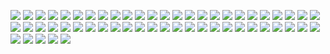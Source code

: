 ![](https://asset.cml.dev/92ce573b9b2121f43307b63dbea978e614b8b05c?cml=png)
![](https://asset.cml.dev/8704b86c6e2f4478df27ee032051d13a21e034b5?cml=png)
![](https://asset.cml.dev/9c4cb80674bc89f1a8dd2724ae9284e9645731a1?cml=png)
![](https://asset.cml.dev/f857509cad46e78eb56720b7f07eff5c2bea77bc?cml=png)
![](https://asset.cml.dev/32ed0ce1dcdd83fafb441270f1173ce65dac721c?cml=png)
![](https://asset.cml.dev/539c632c95f00f89bf9a6afec0a8d1129af82b0b?cml=png)
![](https://asset.cml.dev/631b28635648965efab87b187e38b1e81ddfe137?cml=png)
![](https://asset.cml.dev/34375166bdbb22c84892f90f2b1998ac8484926e?cml=png)
![](https://asset.cml.dev/b4e03eebf8a7c9bf13f629a0730067d85e50a7f6?cml=png)
![](https://asset.cml.dev/c8261d5e8dd0f386b954062c164b4b1ef275ac87?cml=png)
![](https://asset.cml.dev/d8ed7cdc78075b0eaaa9db2deddfeb2c1cbeb56a?cml=png)
![](https://asset.cml.dev/598166fcfb4aa0c16ae6a2fbac897c27a4fadc06?cml=png)
![](https://asset.cml.dev/d927ef58d7447b2b97f49044c05d2f65dac8b4b6?cml=png)
![](https://asset.cml.dev/326324dda269524542ab6f1de802ea544e367776?cml=png)
![](https://asset.cml.dev/c33ba44fcd5a8499604d32b8226a8c738ecc3eed?cml=png)
![](https://asset.cml.dev/006fd678d5c52267318fd5dd1c9492db9f963758?cml=png)
![](https://asset.cml.dev/f912d2fa6129ae9eba685cdca31c7841fba62068?cml=png)
![](https://asset.cml.dev/75a37eaf25d58894fa042e42615a6c156a82d659?cml=png)
![](https://asset.cml.dev/9492ffcb95ea0fdfdb1c07cfcab6a20d7b664e2f?cml=png)
![](https://asset.cml.dev/d2af595d8f336a744bf9943f30228e2fa30fde62?cml=png)
![](https://asset.cml.dev/65a19c578abea401c604317c0aacf6e4710b9346?cml=png)
![](https://asset.cml.dev/791e7576e4f408f3e273cf113e4a126e0ae2a32d?cml=png)
![](https://asset.cml.dev/f15525939afc1dc9cecff4f806ffd3ad1547d2ad?cml=png)
![](https://asset.cml.dev/bb69023545d584a6060e29aff5f5a02e8ede61d7?cml=png)
![](https://asset.cml.dev/bc943f8ac8b6c0d7317bbaad21a86d5190c4da4a?cml=png)
![](https://asset.cml.dev/35b5244238a33bf3e03fa45dcf7346412f6f024f?cml=png)
![](https://asset.cml.dev/02ad3f2ba4fb5d059bcb2314c94b01d25439a3b3?cml=png)
![](https://asset.cml.dev/fc7b6245d77dc7050b304d52cf077ee918db3be8?cml=png)
![](https://asset.cml.dev/6b79864244ceb924d2056fb6815fd25b4e53f148?cml=png)
![](https://asset.cml.dev/3b586be4c81b18b764302d78e66d6c300d14cfbe?cml=png)
![](https://asset.cml.dev/fcf798bafcc55dabc44c6b171865132ee7ed005a?cml=png)
![](https://asset.cml.dev/f76e2d5cce5a3b7d91b0398e48372d8d6f0e3673?cml=png)
![](https://asset.cml.dev/e8b68134e1bb4d937036ca94ec3057c53a0819ac?cml=png)
![](https://asset.cml.dev/87696634bead958a6a8f62b3a0d8815132080b08?cml=png)
![](https://asset.cml.dev/605619a59afc28cd1d61b88b39572026a8d58eb2?cml=png)
![](https://asset.cml.dev/7dc5b6a026ef1a64c091215e86f6caca341b91df?cml=png)
![](https://asset.cml.dev/3ade478bc283e5a975246b6289ae0df0f3840ec6?cml=png)
![](https://asset.cml.dev/bd158803abec80aa8fec1f23f8d597da0e365a3f?cml=png)
![](https://asset.cml.dev/22794b3e1ff391c16c05de06f1a55b24b0679d56?cml=png)
![](https://asset.cml.dev/ea90cc66b4240c8a316470e9a2051cf5f5de14ff?cml=png)
![](https://asset.cml.dev/cd4c5aa2a416721ad0f2271ba20a95d0c7f0a94b?cml=png)
![](https://asset.cml.dev/f624c25daeebc1febee3a6776a083c6b526c7b40?cml=png)
![](https://asset.cml.dev/1bd395e78b7ae02c3c2fed26a7d5f9902a68b8d5?cml=png)
![](https://asset.cml.dev/15cd7c50b7fb237ffc74f5bdc2dad1b87fcc01ec?cml=png)
![](https://asset.cml.dev/bb27798293bd5e17f26038e1cb7f155f2c9f6e4b?cml=png)
![](https://asset.cml.dev/ff50cf32932431a31703a72e3a0b63b463c5733d?cml=png)
![](https://asset.cml.dev/cbfc3f7a7dc6a5503d2b6763871a8d8f1f69d811?cml=png)
![](https://asset.cml.dev/11c73da597677f9203d6b9a1031943fbea6d3e85?cml=png)
![](https://asset.cml.dev/3d67b5e316980be2ae0442e9fba22aa7fbe0b01c?cml=png)
![](https://asset.cml.dev/ef2ea19afe53596b28a0433e93590ba1990380aa?cml=png)
![](https://asset.cml.dev/aa3ec4939e4c8f27ef5be54d77cf83a1ac0ee532?cml=png)
![](https://asset.cml.dev/a21bbf36d39899abd6904ee6ca8207025d98f44c?cml=png)
![](https://asset.cml.dev/2728db70304a20d2922f883cd1c3b32de678cd4c?cml=png)
![](https://asset.cml.dev/3eb26aa442f3165be10f293411ca3ed20add52d1?cml=png)
![](https://asset.cml.dev/492e3003efea5339a86cd4c7764c769f99830d69?cml=png)
